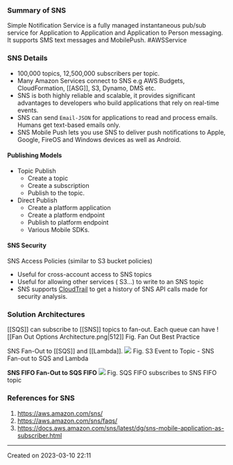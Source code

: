 ### Summary of SNS
Simple Notification Service is a fully managed instantaneous pub/sub service for Application to Application and Application to Person messaging. It supports SMS text messages and MobilePush. #AWSService 
### SNS Details
- 100,000 topics, 12,500,000 subscribers per topic.
- Many Amazon Services connect to SNS e.g AWS Budgets, CloudFormation, [[ASG]], S3, Dynamo, DMS etc.
- SNS is both highly reliable and scalable, it provides significant advantages to developers who build applications that rely on real-time events.
- SNS can send `Email-JSON` for applications to read and process emails. Humans get text-based emails only.
- SNS Mobile Push lets you use SNS to deliver push notifications to Apple, Google, FireOS and Windows devices as well as Android.
#### Publishing Models
- Topic Publish
	- Create a topic
	- Create a subscription
	- Publish to the topic.
- Direct Publish
	- Create a platform application
	- Create a platform endpoint
	- Publish to platform endpoint
	- Various Mobile SDKs.
#### SNS Security
SNS Access Policies (similar to S3 bucket policies)
- Useful for cross-account access to SNS topics
- Useful for allowing other services ( S3…) to write to an SNS topic
- SNS supports [CloudTrail](CloudTrail) to get a history of SNS API calls made for security analysis.


### Solution Architectures
[[SQS]] can subscribe to [[SNS]] topics to fan-out. Each queue can have
![[Fan Out Options Architecture.png|512]]
Fig. Fan Out Best Practice 

SNS Fan-Out to [[SQS]] and [[Lambda]].
![](S3-SNS-SQS-Lambda%20Event.png)
Fig. S3 Event to Topic - SNS Fan-out to SQS and Lambda

**SNS FIFO Fan-Out to SQS FIFO**
![](SNS%20FIFO%20to%20SQS%20FIFO.png)
Fig. SQS FIFO subscribes to SNS FIFO topic

### References for SNS
1. https://aws.amazon.com/sns/
2. https://aws.amazon.com/sns/faqs/
3. https://docs.aws.amazon.com/sns/latest/dg/sns-mobile-application-as-subscriber.html

---
Created on 2023-03-10 22:11